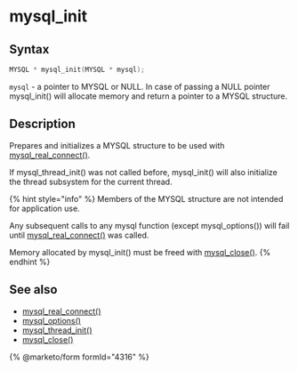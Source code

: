 # mysql\_init

## Syntax

```c
MYSQL * mysql_init(MYSQL * mysql);
```

`mysql` - a pointer to MYSQL or NULL. In case of passing a NULL pointer mysql\_init() will allocate memory and return a pointer to a MYSQL structure.

## Description

Prepares and initializes a MYSQL structure to be used with [mysql\_real\_connect()](mysql_real_connect.md).

If mysql\_thread\_init() was not called before, mysql\_init() will also initialize the thread subsystem for the current thread.

{% hint style="info" %}
Members of the MYSQL structure are not intended for application use.

Any subsequent calls to any mysql function (except mysql\_options()) will fail until [mysql\_real\_connect()](mysql_real_connect.md) was called.

Memory allocated by mysql\_init() must be freed with [mysql\_close()](mysql_close.md).
{% endhint %}

## See also

* [mysql\_real\_connect()](mysql_real_connect.md)
* [mysql\_options()](mysql_options.md)
* [mysql\_thread\_init()](mysql_thread_init.md)
* [mysql\_close()](mysql_close.md)


{% @marketo/form formId="4316" %}
